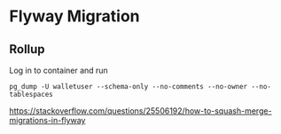 # Flyway Migration

## Rollup

Log in to container and run
```
pg_dump -U walletuser --schema-only --no-comments --no-owner --no-tablespaces
```
https://stackoverflow.com/questions/25506192/how-to-squash-merge-migrations-in-flyway
